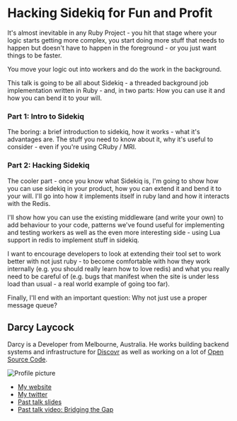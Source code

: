 # Hacking Sidekiq for Fun and Profit

It's almost inevitable in any Ruby Project - you hit that stage
where your logic starts getting more complex, you start doing more stuff that needs to
happen but doesn't have to happen in the foreground - or you just want
things to be faster.

You move your logic out into workers and do the work in the background.

This talk is going to be all about Sidekiq - a threaded background job implementation
written in Ruby - and, in two parts: How you can use it and how you can bend it to your will.

### Part 1: Intro to Sidekiq

The boring: a brief introduction to sidekiq, how it works - what it's advantages are.
The stuff you need to know about it, why it's useful to consider - even if you're using
CRuby / MRI.

### Part 2: Hacking Sidekiq

The cooler part - once you know what Sidekiq is, I'm going to show how you can use
sidekiq in your product, how you can extend it and bend it to your will. I'll go into
how it implements itself in ruby land and how it interacts with the Redis.

I'll show how you can use the existing middleware (and write your own) to add behaviour
to your code, patterns we've found useful for implementing and testing workers as well
as the even more interesting side - using Lua support in redis to implement stuff in sidekiq.

I want to encourage developers to look at extending their tool set to work better with
not just ruby - to become comfortable with how they work internally (e.g. you should really
learn how to love redis) and what you really need to be careful of (e.g. bugs that manifest when
the site is under less load than usual - a real world example of going too far).

Finally, I'll end with an important question: Why not just use a proper message queue?

## Darcy Laycock

Darcy is a Developer from Melbourne, Australia. He works building backend systems and infrastructure
for [Discovr](http://discovr.info/) as well as working on a lot of [Open Source Code](https://github.com/Sutto).

![Profile picture](https://raw.github.com/Sutto/rubyconfau-2014-cfp/hacking-sidekiq-for-fun-and-profit/hacking-sidekiq-for-fun-and-profit/profile_picture.jpg)

- [My website](http://sutto.net)
- [My twitter](https://twitter.com/Sutto)
- [Past talk slides](http://speakerdeck.com/Sutto)
- [Past talk video: Bridging the Gap](http://http://www.youtube.com/watch?v=7YY2fia83kk)
